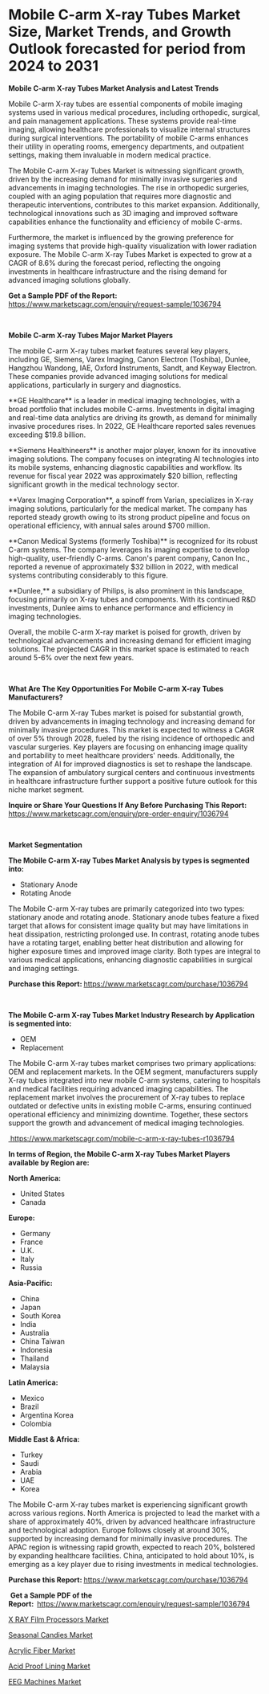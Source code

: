 <p><h1>Mobile C-arm X-ray Tubes Market Size, Market Trends, and Growth Outlook forecasted for period from 2024 to 2031</h1></p><p><strong>Mobile C-arm X-ray Tubes Market Analysis and Latest Trends</strong></p>
<p><p>Mobile C-arm X-ray tubes are essential components of mobile imaging systems used in various medical procedures, including orthopedic, surgical, and pain management applications. These systems provide real-time imaging, allowing healthcare professionals to visualize internal structures during surgical interventions. The portability of mobile C-arms enhances their utility in operating rooms, emergency departments, and outpatient settings, making them invaluable in modern medical practice.</p><p>The Mobile C-arm X-ray Tubes Market is witnessing significant growth, driven by the increasing demand for minimally invasive surgeries and advancements in imaging technologies. The rise in orthopedic surgeries, coupled with an aging population that requires more diagnostic and therapeutic interventions, contributes to this market expansion. Additionally, technological innovations such as 3D imaging and improved software capabilities enhance the functionality and efficiency of mobile C-arms.</p><p>Furthermore, the market is influenced by the growing preference for imaging systems that provide high-quality visualization with lower radiation exposure. The Mobile C-arm X-ray Tubes Market is expected to grow at a CAGR of 8.6% during the forecast period, reflecting the ongoing investments in healthcare infrastructure and the rising demand for advanced imaging solutions globally.</p></p>
<p><strong>Get a Sample PDF of the Report:&nbsp;</strong> <a href="https://www.marketscagr.com/enquiry/request-sample/1036794?utm_campaign=1802&utm_medium=2&utm_source=Github&utm_content=ia&utm_term=29102024&utm_id=mobile-c-arm-x-ray-tubes">https://www.marketscagr.com/enquiry/request-sample/1036794</a></p>
<p>&nbsp;</p>
<p><strong>Mobile C-arm X-ray Tubes Major Market Players</strong></p>
<p><p>The mobile C-arm X-ray tubes market features several key players, including GE, Siemens, Varex Imaging, Canon Electron (Toshiba), Dunlee, Hangzhou Wandong, IAE, Oxford Instruments, Sandt, and Keyway Electron. These companies provide advanced imaging solutions for medical applications, particularly in surgery and diagnostics.</p><p>**GE Healthcare** is a leader in medical imaging technologies, with a broad portfolio that includes mobile C-arms. Investments in digital imaging and real-time data analytics are driving its growth, as demand for minimally invasive procedures rises. In 2022, GE Healthcare reported sales revenues exceeding $19.8 billion.</p><p>**Siemens Healthineers** is another major player, known for its innovative imaging solutions. The company focuses on integrating AI technologies into its mobile systems, enhancing diagnostic capabilities and workflow. Its revenue for fiscal year 2022 was approximately $20 billion, reflecting significant growth in the medical technology sector.</p><p>**Varex Imaging Corporation**, a spinoff from Varian, specializes in X-ray imaging solutions, particularly for the medical market. The company has reported steady growth owing to its strong product pipeline and focus on operational efficiency, with annual sales around $700 million.</p><p>**Canon Medical Systems (formerly Toshiba)** is recognized for its robust C-arm systems. The company leverages its imaging expertise to develop high-quality, user-friendly C-arms. Canon's parent company, Canon Inc., reported a revenue of approximately $32 billion in 2022, with medical systems contributing considerably to this figure.</p><p>**Dunlee,** a subsidiary of Philips, is also prominent in this landscape, focusing primarily on X-ray tubes and components. With its continued R&D investments, Dunlee aims to enhance performance and efficiency in imaging technologies.</p><p>Overall, the mobile C-arm X-ray market is poised for growth, driven by technological advancements and increasing demand for efficient imaging solutions. The projected CAGR in this market space is estimated to reach around 5-6% over the next few years.</p></p>
<p>&nbsp;</p>
<p><strong>What Are The Key Opportunities For Mobile C-arm X-ray Tubes Manufacturers?</strong></p>
<p><p>The Mobile C-arm X-ray Tubes market is poised for substantial growth, driven by advancements in imaging technology and increasing demand for minimally invasive procedures. This market is expected to witness a CAGR of over 5% through 2028, fueled by the rising incidence of orthopedic and vascular surgeries. Key players are focusing on enhancing image quality and portability to meet healthcare providers' needs. Additionally, the integration of AI for improved diagnostics is set to reshape the landscape. The expansion of ambulatory surgical centers and continuous investments in healthcare infrastructure further support a positive future outlook for this niche market segment.</p></p>
<p><strong>Inquire or Share Your Questions If Any Before Purchasing This Report:</strong> <a href="https://www.marketscagr.com/enquiry/pre-order-enquiry/1036794?utm_campaign=1802&utm_medium=2&utm_source=Github&utm_content=ia&utm_term=29102024&utm_id=mobile-c-arm-x-ray-tubes">https://www.marketscagr.com/enquiry/pre-order-enquiry/1036794</a></p>
<p>&nbsp;</p>
<p><strong>Market Segmentation</strong></p>
<p><strong>The Mobile C-arm X-ray Tubes Market Analysis by types is segmented into:</strong></p>
<p><ul><li>Stationary Anode</li><li>Rotating Anode</li></ul></p>
<p><p>The Mobile C-arm X-ray tubes are primarily categorized into two types: stationary anode and rotating anode. Stationary anode tubes feature a fixed target that allows for consistent image quality but may have limitations in heat dissipation, restricting prolonged use. In contrast, rotating anode tubes have a rotating target, enabling better heat distribution and allowing for higher exposure times and improved image clarity. Both types are integral to various medical applications, enhancing diagnostic capabilities in surgical and imaging settings.</p></p>
<p><strong>Purchase this Report:&nbsp;</strong><a href="https://www.marketscagr.com/purchase/1036794?utm_campaign=1802&utm_medium=2&utm_source=Github&utm_content=ia&utm_term=29102024&utm_id=mobile-c-arm-x-ray-tubes">https://www.marketscagr.com/purchase/1036794</a></p>
<p>&nbsp;</p>
<p><strong>The Mobile C-arm X-ray Tubes Market Industry Research by Application is segmented into:</strong></p>
<p><ul><li>OEM</li><li>Replacement</li></ul></p>
<p><p>The Mobile C-arm X-ray tubes market comprises two primary applications: OEM and replacement markets. In the OEM segment, manufacturers supply X-ray tubes integrated into new mobile C-arm systems, catering to hospitals and medical facilities requiring advanced imaging capabilities. The replacement market involves the procurement of X-ray tubes to replace outdated or defective units in existing mobile C-arms, ensuring continued operational efficiency and minimizing downtime. Together, these sectors support the growth and advancement of medical imaging technologies.</p></p>
<p><a href="https://www.marketscagr.com/mobile-c-arm-x-ray-tubes-r1036794?utm_campaign=1802&utm_medium=2&utm_source=Github&utm_content=ia&utm_term=29102024&utm_id=mobile-c-arm-x-ray-tubes">&nbsp;https://www.marketscagr.com/mobile-c-arm-x-ray-tubes-r1036794</a></p>
<p><strong>In terms of Region, the Mobile C-arm X-ray Tubes Market Players available by Region are:</strong></p>
<p>
    <p> <strong> North America: </strong>
        <ul>
            <li>United States</li>
            <li>Canada</li>
        </ul>
        </p> 
    <p> <strong> Europe: </strong>
        <ul>
            <li>Germany</li>
            <li>France</li>
            <li>U.K.</li>
            <li>Italy</li>
            <li>Russia</li>
        </ul>
        </p> 
    <p> <strong> Asia-Pacific: </strong>
        <ul>
            <li>China</li>
            <li>Japan</li>
            <li>South Korea</li>
            <li>India</li>
            <li>Australia</li>
            <li>China Taiwan</li>
            <li>Indonesia</li>
            <li>Thailand</li>
            <li>Malaysia</li>
        </ul>
        </p> 
    <p> <strong> Latin America: </strong>
        <ul>
            <li>Mexico</li>
            <li>Brazil</li>
            <li>Argentina Korea</li>
            <li>Colombia</li>
        </ul>
        </p> 
    <p> <strong> Middle East & Africa: </strong>
        <ul>
            <li>Turkey</li>
            <li>Saudi</li>
            <li>Arabia</li>
            <li>UAE</li>
            <li>Korea</li>
        </ul>
    </p>
    </p>
<p><p>The Mobile C-arm X-ray tubes market is experiencing significant growth across various regions. North America is projected to lead the market with a share of approximately 40%, driven by advanced healthcare infrastructure and technological adoption. Europe follows closely at around 30%, supported by increasing demand for minimally invasive procedures. The APAC region is witnessing rapid growth, expected to reach 20%, bolstered by expanding healthcare facilities. China, anticipated to hold about 10%, is emerging as a key player due to rising investments in medical technologies.</p></p>
<p><strong>Purchase this Report: </strong><a href="https://www.marketscagr.com/purchase/1036794?utm_campaign=1802&utm_medium=2&utm_source=Github&utm_content=ia&utm_term=29102024&utm_id=mobile-c-arm-x-ray-tubes">https://www.marketscagr.com/purchase/1036794</a></p>
<p>&nbsp;<strong>Get a Sample PDF of the Report:&nbsp;&nbsp;</strong><a href="https://www.marketscagr.com/enquiry/request-sample/1036794?utm_campaign=1802&utm_medium=2&utm_source=Github&utm_content=ia&utm_term=29102024&utm_id=mobile-c-arm-x-ray-tubes">https://www.marketscagr.com/enquiry/request-sample/1036794</a></p>
<p><strong></strong></p>
<p><p><a href="https://www.linkedin.com/pulse/x-ray-film-processors-market-outlook-complete-industry-pmboe?utm_campaign=1802&utm_medium=2&utm_source=Github&utm_content=ia&utm_term=29102024&utm_id=mobile-c-arm-x-ray-tubes">X RAY Film Processors Market</a></p><p><a href="https://www.linkedin.com/pulse/market-insights-global-seasonal-candies-forecast-innovation-fpkoe?utm_campaign=1802&utm_medium=2&utm_source=Github&utm_content=ia&utm_term=29102024&utm_id=mobile-c-arm-x-ray-tubes">Seasonal Candies Market</a></p><p><a href="https://www.linkedin.com/pulse/acrylic-fiber-market-revolution-size-share-emerging-trends-2024-zsefc?utm_campaign=1802&utm_medium=2&utm_source=Github&utm_content=ia&utm_term=29102024&utm_id=mobile-c-arm-x-ray-tubes">Acrylic Fiber Market</a></p><p><a href="https://www.linkedin.com/pulse/influencing-factors-acid-proof-lining-market-insights-growth-14fdc?utm_campaign=1802&utm_medium=2&utm_source=Github&utm_content=ia&utm_term=29102024&utm_id=mobile-c-arm-x-ray-tubes">Acid Proof Lining Market</a></p><p><a href="https://www.linkedin.com/pulse/global-eeg-machines-market-size-trends-analysis-regional-outlook-ndhoc?utm_campaign=1802&utm_medium=2&utm_source=Github&utm_content=ia&utm_term=29102024&utm_id=mobile-c-arm-x-ray-tubes">EEG Machines Market</a></p></p>
